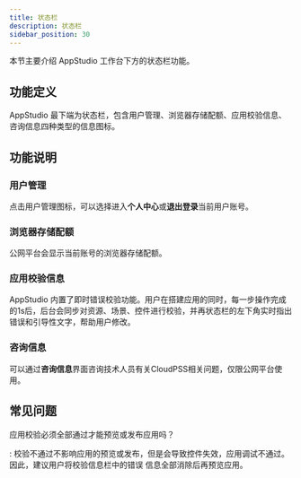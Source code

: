 ```yaml
---
title: 状态栏
description: 状态栏
sidebar_position: 30
---
```


本节主要介绍 AppStudio 工作台下方的状态栏功能。

## 功能定义

AppStudio 最下端为状态栏，包含用户管理、浏览器存储配额、应用校验信息、咨询信息四种类型的信息图标。

<!-- ![AppStudio 状态栏](./1.png) -->

## 功能说明

### 用户管理

点击用户管理图标，可以选择进入**个人中心**或**退出登录**当前用户账号。

### 浏览器存储配额

公网平台会显示当前账号的浏览器存储配额。

### 应用校验信息

AppStudio 内置了即时错误校验功能。用户在搭建应用的同时，每一步操作完成的1s后，后台会同步对资源、场景、控件进行校验，并再状态栏的左下角实时指出错误和引导性文字，帮助用户修改。

<!-- ![应用校验信息](./2.png) -->

### 咨询信息

可以通过**咨询信息**界面咨询技术人员有关CloudPSS相关问题，仅限公网平台使用。

## 常见问题

应用校验必须全部通过才能预览或发布应用吗？

:   校验不通过不影响应用的预览或发布，但是会导致控件失效，应用调试不通过。因此，建议用户将校验信息栏中的错误
    信息全部消除后再预览应用。